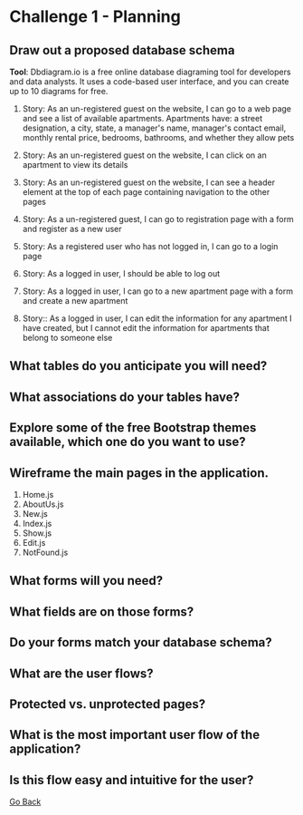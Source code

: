 # Challenge 1 - Planning
## Draw out a proposed database schema

**Tool**: Dbdiagram.io is a free online database diagraming tool for developers and data analysts. It uses a code-based user interface, and you can create up to 10 diagrams for free.

 1. Story: As an un-registered guest on the website, I can go to a web page and see a list of available apartments. Apartments have: a street designation, a city, state, a manager's name, manager's contact email, monthly rental price, bedrooms, bathrooms, and whether they allow pets

 2. Story: As an un-registered guest on the website, I can click on an apartment to view its details

 3. Story: As an un-registered guest on the website, I can see a header element at the top of each page containing navigation to the other pages

 4. Story: As a un-registered guest, I can go to registration page with a form and register as a new user

 5. Story: As a registered user who has not logged in, I can go to a login page

 6. Story: As a logged in user, I should be able to log out

 7. Story: As a logged in user, I can go to a new apartment page with a form and create a new apartment

 8. Story:: As a logged in user, I can edit the information for any apartment I have created, but I cannot edit the information for apartments that belong to someone else





## What tables do you anticipate you will need?
## What associations do your tables have?
## Explore some of the free Bootstrap themes available, which one do you want to use?
## Wireframe the main pages in the application.
 1. Home.js
 2. AboutUs.js
 3. New.js
 4. Index.js
 5. Show.js
 6. Edit.js
 7. NotFound.js
## What forms will you need?
## What fields are on those forms?
## Do your forms match your database schema?
## What are the user flows?
## Protected vs. unprotected pages?
## What is the most important user flow of the application?
## Is this flow easy and intuitive for the user?

[ Go Back ](https://github.com/yanxu2021/ApartmentUs/blob/main/README.md)
